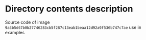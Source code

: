 # Directory contents description

Source code of image `9a3b5d67b0b27746283cb5f287c13eab1beaa12d92a9f536b747c7ae` use in examples
